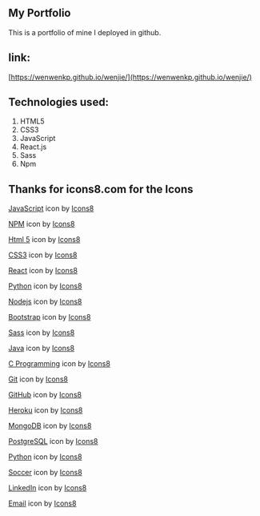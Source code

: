 ## My Portfolio
This is a portfolio of mine I deployed in github.

## link:
[https://wenwenkp.github.io/wenjie/](https://wenwenkp.github.io/wenjie/)

## Technologies used:
1. HTML5
2. CSS3
3. JavaScript
4. React.js
5. Sass
6. Npm

## Thanks for icons8.com for the Icons
<a target="_blank" href="https://icons8.com/icons/set/javascript">JavaScript</a> icon by <a target="_blank" href="https://icons8.com">Icons8</a>

<a target="_blank" href="https://icons8.com/icons/set/npm">NPM</a> icon by <a target="_blank" href="https://icons8.com">Icons8</a>

<a target="_blank" href="https://icons8.com/icons/set/html-5">Html 5</a> icon by <a target="_blank" href="https://icons8.com">Icons8</a>

<a target="_blank" href="https://icons8.com/icons/set/css3">CSS3</a> icon by <a target="_blank" href="https://icons8.com">Icons8</a>

<a target="_blank" href="https://icons8.com/icons/set/react">React</a> icon by <a target="_blank" href="https://icons8.com">Icons8</a>

<a target="_blank" href="https://icons8.com/icons/set/python">Python</a> icon by <a target="_blank" href="https://icons8.com">Icons8</a>

<a target="_blank" href="https://icons8.com/icons/set/nodejs">Nodejs</a> icon by <a target="_blank" href="https://icons8.com">Icons8</a>

<a target="_blank" href="https://icons8.com/icons/set/bootstrap">Bootstrap</a> icon by <a target="_blank" href="https://icons8.com">Icons8</a>

<a target="_blank" href="https://icons8.com/icons/set/sass">Sass</a> icon by <a target="_blank" href="https://icons8.com">Icons8</a>

<a target="_blank" href="https://icons8.com/icons/set/java-coffee-cup-logo">Java</a> icon by <a target="_blank" href="https://icons8.com">Icons8</a>

<a target="_blank" href="https://icons8.com/icons/set/c-programming">C Programming</a> icon by <a target="_blank" href="https://icons8.com">Icons8</a>

<a target="_blank" href="https://icons8.com/icons/set/git">Git</a> icon by <a target="_blank" href="https://icons8.com">Icons8</a>

<a target="_blank" href="https://icons8.com/icons/set/github">GitHub</a> icon by <a target="_blank" href="https://icons8.com">Icons8</a>

<a target="_blank" href="https://icons8.com/icons/set/heroku">Heroku</a> icon by <a target="_blank" href="https://icons8.com">Icons8</a>

<a target="_blank" href="https://icons8.com/icons/set/mongodb">MongoDB</a> icon by <a target="_blank" href="https://icons8.com">Icons8</a>

<a target="_blank" href="https://icons8.com/icons/set/postgreesql">PostgreSQL</a> icon by <a target="_blank" href="https://icons8.com">Icons8</a>

<a target="_blank" href="https://icons8.com/icons/set/python">Python</a> icon by <a target="_blank" href="https://icons8.com">Icons8</a>

<a target="_blank" href="https://icons8.com/icons/set/football">Soccer</a> icon by <a target="_blank" href="https://icons8.com">Icons8</a>

<a target="_blank" href="https://icons8.com/icons/set/linkedin--v2">LinkedIn</a> icon by <a target="_blank" href="https://icons8.com">Icons8</a>

<a target="_blank" href="https://icons8.com/icons/set/email">Email</a> icon by <a target="_blank" href="https://icons8.com">Icons8</a>

